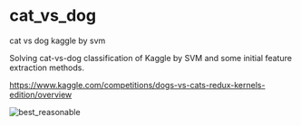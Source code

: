# cat_vs_dog
cat vs dog kaggle by svm


 Solving cat-vs-dog classification of Kaggle by SVM and some initial feature extraction methods.
 
 https://www.kaggle.com/competitions/dogs-vs-cats-redux-kernels-edition/overview
 
 ![best_reasonable](https://user-images.githubusercontent.com/52605366/235785868-f1c3cb87-932f-4f5d-b6fc-e890463cee00.png)

